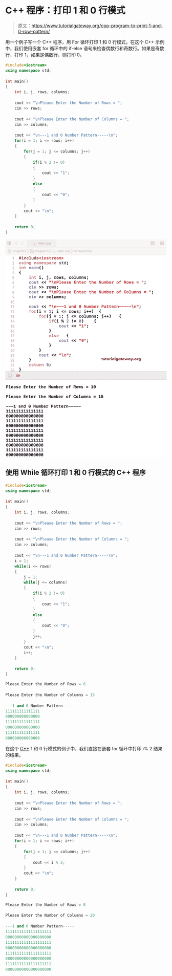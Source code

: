 # C++ 程序：打印 1 和 0 行模式

> 原文：<https://www.tutorialgateway.org/cpp-program-to-print-1-and-0-row-pattern/>

用一个例子写一个 C++ 程序，用 For 循环打印 1 和 0 行模式。在这个 C++ 示例中，我们使用嵌套 for 循环中的 if-else 语句来检查偶数行和奇数行。如果是奇数行，打印 1，如果是偶数行，则打印 0。

```cpp
#include<iostream>
using namespace std;

int main()
{
	int i, j, rows, columns;

    cout << "\nPlease Enter the Number of Rows = ";
    cin >> rows;

    cout << "\nPlease Enter the Number of Columns = ";
    cin >> columns;

    cout << "\n---1 and 0 Number Pattern-----\n";
    for(i = 1; i <= rows; i++)
    {
    	for(j = 1; j <= columns; j++)
		{
			if(i % 2 != 0)
			{
				cout << "1";
			}
			else
			{
				cout << "0";
			}       	
        }
        cout << "\n";
    }

 	return 0;
}
```

![C++ Program to Print 1 and 0 Row Pattern 1](img/440a7789c435b30f47336ce3ee9f946e.png)

## 使用 While 循环打印 1 和 0 行模式的 C++ 程序

```cpp
#include<iostream>
using namespace std;

int main()
{
	int i, j, rows, columns;

    cout << "\nPlease Enter the Number of Rows = ";
    cin >> rows;

    cout << "\nPlease Enter the Number of Columns = ";
    cin >> columns;

    cout << "\n---1 and 0 Number Pattern-----\n";
    i = 1;
    while(i <= rows)
    {
    	j = 1; 
    	while(j <= columns)
		{
			if(i % 2 != 0)
			{
				cout << "1";
			}
			else
			{
				cout << "0";
			} 
			j++;      	
        }
        cout << "\n";
        i++;
    }

 	return 0;
}
```

```cpp
Please Enter the Number of Rows = 6

Please Enter the Number of Columns = 15

---1 and 0 Number Pattern-----
111111111111111
000000000000000
111111111111111
000000000000000
111111111111111
000000000000000
```

在这个 [C++](https://www.tutorialgateway.org/cpp-programs/) 1 和 0 行模式的例子中，我们直接在嵌套 for 循环中打印 i% 2 结果的结果。

```cpp
#include<iostream>
using namespace std;

int main()
{
	int i, j, rows, columns;

    cout << "\nPlease Enter the Number of Rows = ";
    cin >> rows;

    cout << "\nPlease Enter the Number of Columns = ";
    cin >> columns;

    cout << "\n---1 and 0 Number Pattern-----\n";
    for(i = 1; i <= rows; i++)
    {
    	for(j = 1; j <= columns; j++)
		{
			cout << i % 2;     	
        }
        cout << "\n";
    }

 	return 0;
}
```

```cpp
Please Enter the Number of Rows = 8

Please Enter the Number of Columns = 20

---1 and 0 Number Pattern-----
11111111111111111111
00000000000000000000
11111111111111111111
00000000000000000000
11111111111111111111
00000000000000000000
11111111111111111111
00000000000000000000
```